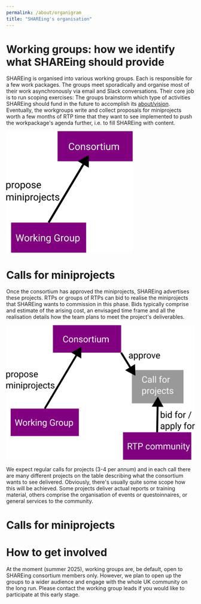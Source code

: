 ```yaml
---
permalink: /about/organigram
title: "SHAREing's organisation"
---
```



# Working groups: how we identify what SHAREing should provide

SHAREing is organised into various working groups.
Each is responsible for a few work packages.
The groups meet sporadically and organise most of their work asynchronously via email and Slack conversations.
Their core job is to run scoping exercises: 
The groups brainstorm which type of activities SHAREing should fund in the future to accomplish its [about/vision](vision).
Eventually, the workgroups write and collect proposals for miniprojects worth a few months of RTP time that they want to see implemented to push the workpackage's agenda further, i.e. to fill SHAREing with content.



![Working groups propose miniprojects](/assets/cartoons/organigram00.png)


# Calls for miniprojects

Once the consortium has approved the miniprojects, SHAREing advertises these projects.
RTPs or groups of RTPs can bid to realise the miniprojects that SHAREing wants to commission in this phase.
Bids typically comprise and estimate of the arising cost, an envisaged time frame and all the realisation details how the team plans to meet the project's deliverables. 


![Working groups propose miniprojects](/assets/cartoons/organigram01.png)


We expect regular calls for projects (3-4 per annum) and in each call there are many different projects on the table describing what the consortium wants to see delivered.
Obviously, there's usually quite some scope how this will be achieved.
Some projects deliver actual reports or training material, others comprise the organisation of events or questoinnaires, or general services to the community.


# Calls for miniprojects



# How to get involved

At the moment (summer 2025), working groups are, be default, open to SHAREing consortium members only.
However, we plan to open up the groups to a wider audience and engage with the whole UK community on the long run.
Please contact the working group leads if you would like to participate at this early stage.
